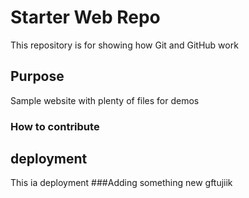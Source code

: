 




# Starter Web Repo

This repository is for showing how Git and GitHub work

## Purpose

Sample website with plenty of files for demos
 ### How to contribute

## deployment
This ia deployment
###Adding something new
gftujiik
